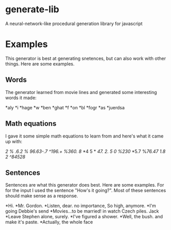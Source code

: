 # generate-lib
A neural-network-like procedural generation library for javascript


# Examples
This generator is best at generating snetences, but can also work with other things. Here are some examples.

## Words
The generator learned from movie lines and generated some interesting words it made:

*aly
*i
*hage
*w
*ben
*ghat
*f
*on
*bl
*fogr
*as
*juerdsa

## Math equations
I gave it some simple math equations to learn from and here's what it came up with:

*2 % .6.2 %*
*96.63-.7 ^196.+ %360. 8*
*4 5 *
*47. 2.*
*5 0 %230*
*5.7 %*76.47*
*1.8 2 ^84528*

## Sentences
Sentences are what this generator does best. Here are some examples.
For for the input I used the sentence "How's it going?".
Most of these sentences should make sense as a response.

*Hi.
*Mr. Gordon.
*Listen, dear. no importance, So high, anymore.
*I'm going Debbie's send
*Movies...to be married! in watch Czech piles. Jack
*Leave Stephen alone, surely.
*I've figured a shower.
*Well, the bush. and make it's paste.
*Actually, the whole face
